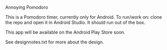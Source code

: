 Annoying Pomodoro

This is a Pomodoro timer, currently only for Android.  To run/work on: clone the repo and open it in Android Studio.  It should run out of the box.

This app will be available on the Android Play Store soon.

See designnotes.txt for more about the design.

